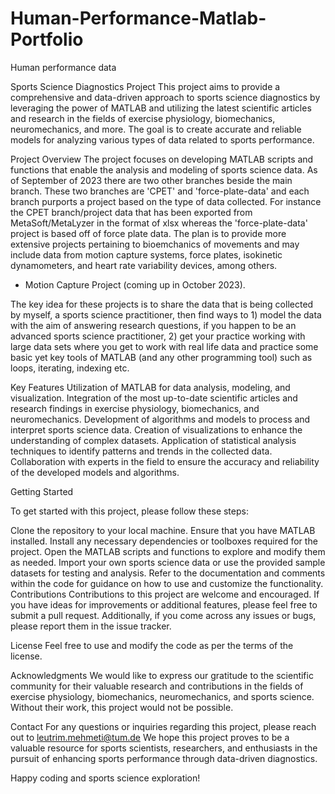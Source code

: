 # Human-Performance-Matlab-Portfolio
Human performance data

Sports Science Diagnostics Project
This project aims to provide a comprehensive and data-driven approach to sports science diagnostics by leveraging the power of MATLAB and utilizing the latest scientific articles and research in the fields of exercise physiology, biomechanics, neuromechanics, and more.
The goal is to create accurate and reliable models for analyzing various types of data related to sports performance.

Project Overview
The project focuses on developing MATLAB scripts and functions that enable the analysis and modeling of sports science data. As of September of 2023 there are two other branches beside the main branch. These two branches are 'CPET' and 'force-plate-data' and each branch purports a project based on the type of data collected. For instance the CPET branch/project data that has been exported from MetaSoft/MetaLyzer in the format of xlsx whereas the 'force-plate-data' project is based off of force plate data. 
The plan is to provide more extensive projects pertaining to bioemchanics of movements and may include data from motion capture systems, force plates, isokinetic dynamometers, and heart rate variability devices, among others. 

* Motion Capture Project (coming up in October 2023).

The key idea for these projects is to share the data that is being collected by myself, a sports science practitioner, then find ways to 1) model the data with the aim of answering research questions, if you happen to be an advanced sports science practitioner, 2) get your practice working with large data sets where you get to work with real life data and practice some basic yet key tools of MATLAB (and any other programming tool) such as loops, iterating, indexing etc.  

Key Features
Utilization of MATLAB for data analysis, modeling, and visualization.
Integration of the most up-to-date scientific articles and research findings in exercise physiology, biomechanics, and neuromechanics.
Development of algorithms and models to process and interpret sports science data.
Creation of visualizations to enhance the understanding of complex datasets.
Application of statistical analysis techniques to identify patterns and trends in the collected data.
Collaboration with experts in the field to ensure the accuracy and reliability of the developed models and algorithms.

Getting Started

To get started with this project, please follow these steps:

Clone the repository to your local machine.
Ensure that you have MATLAB installed.
Install any necessary dependencies or toolboxes required for the project.
Open the MATLAB scripts and functions to explore and modify them as needed.
Import your own sports science data or use the provided sample datasets for testing and analysis.
Refer to the documentation and comments within the code for guidance on how to use and customize the functionality.
Contributions
Contributions to this project are welcome and encouraged. If you have ideas for improvements or additional features, please feel free to submit a pull request. Additionally, if you come across any issues or bugs, please report them in the issue tracker.

License
Feel free to use and modify the code as per the terms of the license.

Acknowledgments
We would like to express our gratitude to the scientific community for their valuable research and contributions in the fields of exercise physiology, biomechanics, neuromechanics, and sports science. Without their work, this project would not be possible.

Contact
For any questions or inquiries regarding this project, please reach out to leutrim.mehmeti@tum.de
We hope this project proves to be a valuable resource for sports scientists, researchers, and enthusiasts in the pursuit of enhancing sports performance through data-driven diagnostics.

Happy coding and sports science exploration!
